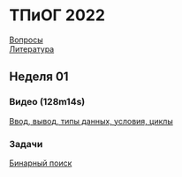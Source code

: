 # ТПиОГ 2022

[Вопросы](questions.md)  
[Литература](https://t.me/joinchat/AAAAAE1yUq2Kh6WdPCtjMA)

## Неделя 01
### Видео (128m14s)
[Ввод, вывод, типы данных, условия, циклы](https://youtube.com/playlist?list=PLQsYkTzyA74AxN8_Z4wXMZw3CmIeZzLRy)  
### Задачи
[Бинарный поиск]()
